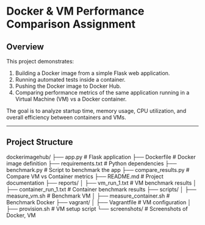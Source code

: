 # Docker & VM Performance Comparison Assignment

## Overview
This project demonstrates:

1. Building a Docker image from a simple Flask web application.
2. Running automated tests inside a container.
3. Pushing the Docker image to Docker Hub.
4. Comparing performance metrics of the same application running in a Virtual Machine (VM) vs a Docker container.

The goal is to analyze startup time, memory usage, CPU utilization, and overall efficiency between containers and VMs.

---

## Project Structure
dockerimagehub/
├── app.py # Flask application
├── Dockerfile # Docker image definition
├── requirements.txt # Python dependencies
├── benchmark.py # Script to benchmark the app
├── compare_results.py # Compare VM vs Container metrics
├── README.md # Project documentation
├── reports/
│ ├── vm_run_1.txt # VM benchmark results
│ ├── container_run_1.txt # Container benchmark results
├── scripts/
│ ├── measure_vm.sh # Benchmark VM
│ ├── measure_container.sh # Benchmark Docker
├── vagrant/
│ ├── Vagrantfile # VM configuration
│ ├── provision.sh # VM setup script
└── screenshots/ # Screenshots of Docker, VM




